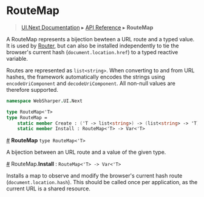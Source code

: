# RouteMap
> [UI.Next Documentation](UINext.md) ▸ [API Reference](UINext-API.md) ▸ **RouteMap**

A RouteMap represents a bijection bewteen a URL route and a typed value.
It is used by [Router](UINext-Router.md), but can also be installed independently
to tie the browser's current hash (`document.location.href`) to a typed reactive
variable.

Routes are represented as `list<string>`.  When converting to and from URL hashes,
the framework automatically encodes the strings using `encodeUriComponent`
and `decodeUriComponent`.  All non-null values are therefore supported.

```fsharp
namespace WebSharper.UI.Next

type RouteMap<'T>
type RouteMap =
    static member Create : ('T -> list<string>) -> (list<string> -> 'T) -> RouteMap<'T>
    static member Install : RouteMap<'T> -> Var<'T>
```

<a name="RouteMap"></a>

[#](#RouteMap) **RouteMap** `type RouteMap<'T>`

A bijection between an URL route and a value of the given type.

<a name="Install"></a>

[#](#Install) RouteMap.**Install** : `RouteMap<'T> -> Var<'T>`

Installs a map to observe and modify the browser's current hash route (`document.location.hash`).
This should be called once per application, as the current URL is a shared resource.

